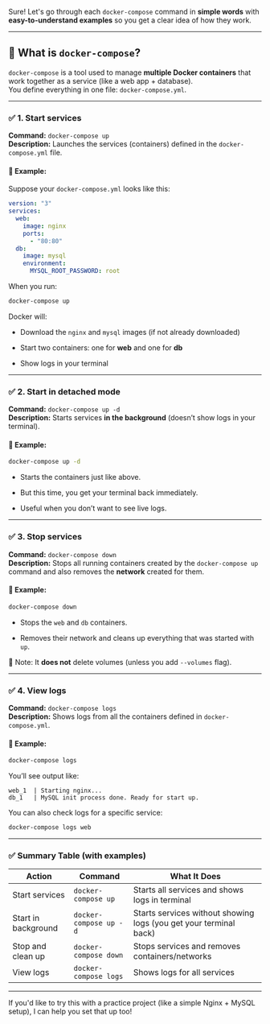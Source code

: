 Sure! Let's go through each `docker-compose` command in **simple words** with **easy-to-understand examples** so you get a clear idea of how they work.

---

## 🔧 What is `docker-compose`?

`docker-compose` is a tool used to manage **multiple Docker containers** that work together as a service (like a web app + database).  
You define everything in one file: `docker-compose.yml`.

---

### ✅ 1. **Start services**

**Command:** `docker-compose up`  
**Description:** Launches the services (containers) defined in the `docker-compose.yml` file.

#### 🔹 Example:

Suppose your `docker-compose.yml` looks like this:

```yaml
version: "3"
services:
  web:
    image: nginx
    ports:
      - "80:80"
  db:
    image: mysql
    environment:
      MYSQL_ROOT_PASSWORD: root
```

When you run:

```bash
docker-compose up
```

Docker will:

- Download the `nginx` and `mysql` images (if not already downloaded)
    
- Start two containers: one for **web** and one for **db**
    
- Show logs in your terminal
    

---

### ✅ 2. **Start in detached mode**

**Command:** `docker-compose up -d`  
**Description:** Starts services **in the background** (doesn’t show logs in your terminal).

#### 🔹 Example:

```bash
docker-compose up -d
```

- Starts the containers just like above.
    
- But this time, you get your terminal back immediately.
    
- Useful when you don’t want to see live logs.
    

---

### ✅ 3. **Stop services**

**Command:** `docker-compose down`  
**Description:** Stops all running containers created by the `docker-compose up` command and also removes the **network** created for them.

#### 🔹 Example:

```bash
docker-compose down
```

- Stops the `web` and `db` containers.
    
- Removes their network and cleans up everything that was started with `up`.
    

📝 Note: It **does not** delete volumes (unless you add `--volumes` flag).

---

### ✅ 4. **View logs**

**Command:** `docker-compose logs`  
**Description:** Shows logs from all the containers defined in `docker-compose.yml`.

#### 🔹 Example:

```bash
docker-compose logs
```

You’ll see output like:

```
web_1  | Starting nginx...
db_1   | MySQL init process done. Ready for start up.
```

You can also check logs for a specific service:

```bash
docker-compose logs web
```

---

### ✅ Summary Table (with examples)

|Action|Command|What It Does|
|---|---|---|
|Start services|`docker-compose up`|Starts all services and shows logs in terminal|
|Start in background|`docker-compose up -d`|Starts services without showing logs (you get your terminal back)|
|Stop and clean up|`docker-compose down`|Stops services and removes containers/networks|
|View logs|`docker-compose logs`|Shows logs for all services|

---

If you'd like to try this with a practice project (like a simple Nginx + MySQL setup), I can help you set that up too!